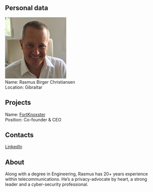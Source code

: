 ## Personal data
![rasmus birger christiansen photo](photo/rasmus_birger_christiansen.jpg)  
Name:   Rasmus Birger Christiansen  
Location: Gibraltar  
## Projects 
Name: [FortKnoxster](../projects/fortknoxster.md)  
Position: Co-founder & CEO   
## Contacts
[LinkedIn](https://www.linkedin.com/in/rbc-fortknoxster/)    
## About
Along with a degree in Engineering, Rasmus has 20+ years experience within telecommunications. He’s a privacy-advocate by heart, a strong leader and a cyber-security professional.
